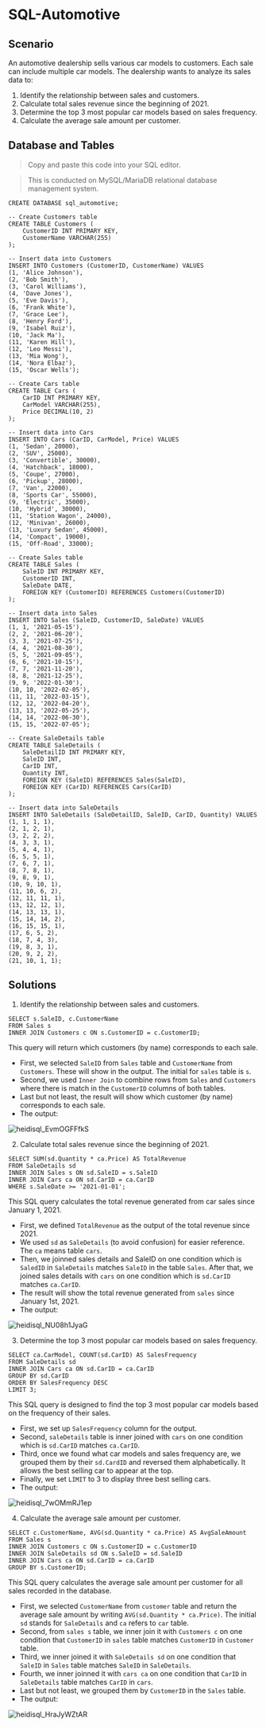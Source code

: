 # SQL-Automotive

## Scenario
An automotive dealership sells various car models to customers. Each sale can include multiple car models. The dealership wants to analyze its sales data to:

1. Identify the relationship between sales and customers.
2. Calculate total sales revenue since the beginning of 2021.
3. Determine the top 3 most popular car models based on sales frequency.
4. Calculate the average sale amount per customer.

## Database and Tables
> Copy and paste this code into your SQL editor.

> This is conducted on MySQL/MariaDB relational database management system. 

```
CREATE DATABASE sql_automotive;

-- Create Customers table
CREATE TABLE Customers (
    CustomerID INT PRIMARY KEY,
    CustomerName VARCHAR(255)
);

-- Insert data into Customers
INSERT INTO Customers (CustomerID, CustomerName) VALUES
(1, 'Alice Johnson'),
(2, 'Bob Smith'),
(3, 'Carol Williams'),
(4, 'Dave Jones'),
(5, 'Eve Davis'),
(6, 'Frank White'),
(7, 'Grace Lee'),
(8, 'Henry Ford'),
(9, 'Isabel Ruiz'),
(10, 'Jack Ma'),
(11, 'Karen Hill'),
(12, 'Leo Messi'),
(13, 'Mia Wong'),
(14, 'Nora Elbaz'),
(15, 'Oscar Wells');

-- Create Cars table
CREATE TABLE Cars (
    CarID INT PRIMARY KEY,
    CarModel VARCHAR(255),
    Price DECIMAL(10, 2)
);

-- Insert data into Cars
INSERT INTO Cars (CarID, CarModel, Price) VALUES
(1, 'Sedan', 20000),
(2, 'SUV', 25000),
(3, 'Convertible', 30000),
(4, 'Hatchback', 18000),
(5, 'Coupe', 27000),
(6, 'Pickup', 28000),
(7, 'Van', 22000),
(8, 'Sports Car', 55000),
(9, 'Electric', 35000),
(10, 'Hybrid', 30000),
(11, 'Station Wagon', 24000),
(12, 'Minivan', 26000),
(13, 'Luxury Sedan', 45000),
(14, 'Compact', 19000),
(15, 'Off-Road', 33000);

-- Create Sales table
CREATE TABLE Sales (
    SaleID INT PRIMARY KEY,
    CustomerID INT,
    SaleDate DATE,
    FOREIGN KEY (CustomerID) REFERENCES Customers(CustomerID)
);

-- Insert data into Sales
INSERT INTO Sales (SaleID, CustomerID, SaleDate) VALUES
(1, 1, '2021-05-15'),
(2, 2, '2021-06-20'),
(3, 3, '2021-07-25'),
(4, 4, '2021-08-30'),
(5, 5, '2021-09-05'),
(6, 6, '2021-10-15'),
(7, 7, '2021-11-20'),
(8, 8, '2021-12-25'),
(9, 9, '2022-01-30'),
(10, 10, '2022-02-05'),
(11, 11, '2022-03-15'),
(12, 12, '2022-04-20'),
(13, 13, '2022-05-25'),
(14, 14, '2022-06-30'),
(15, 15, '2022-07-05');

-- Create SaleDetails table
CREATE TABLE SaleDetails (
    SaleDetailID INT PRIMARY KEY,
    SaleID INT,
    CarID INT,
    Quantity INT,
    FOREIGN KEY (SaleID) REFERENCES Sales(SaleID),
    FOREIGN KEY (CarID) REFERENCES Cars(CarID)
);

-- Insert data into SaleDetails
INSERT INTO SaleDetails (SaleDetailID, SaleID, CarID, Quantity) VALUES
(1, 1, 1, 1),
(2, 1, 2, 1),
(3, 2, 2, 2),
(4, 3, 3, 1),
(5, 4, 4, 1),
(6, 5, 5, 1),
(7, 6, 7, 1),
(8, 7, 8, 1),
(9, 8, 9, 1),
(10, 9, 10, 1),
(11, 10, 6, 2),
(12, 11, 11, 1),
(13, 12, 12, 1),
(14, 13, 13, 1),
(15, 14, 14, 2),
(16, 15, 15, 1),
(17, 6, 5, 2),
(18, 7, 4, 3),
(19, 8, 3, 1),
(20, 9, 2, 2),
(21, 10, 1, 1);
```

## Solutions
1. Identify the relationship between sales and customers.
```
SELECT s.SaleID, c.CustomerName
FROM Sales s
INNER JOIN Customers c ON s.CustomerID = c.CustomerID;
```
This query will return which customers (by name) corresponds to each sale. 
* First, we selected `SaleID` from `Sales` table and `CustomerName` from `Customers`. These will show in the output. The initial for `sales` table is `s`.
* Second, we used `Inner Join` to combine rows from `Sales` and `Customers` where there is match in the `CustomerID` columns of both tables.
* Last but not least, the result will show which customer (by name) corresponds to each sale.
* The output: 

![heidisql_EvmOGFFfkS](https://github.com/Kwangsa19/SQL-Automotive/assets/135963482/24e8de51-f593-4f6c-87b1-3bd397cbad98)

2. Calculate total sales revenue since the beginning of 2021.
```
SELECT SUM(sd.Quantity * ca.Price) AS TotalRevenue
FROM SaleDetails sd
INNER JOIN Sales s ON sd.SaleID = s.SaleID
INNER JOIN Cars ca ON sd.CarID = ca.CarID
WHERE s.SaleDate >= '2021-01-01';
```
This SQL query calculates the total revenue generated from car sales since January 1, 2021.
* First, we defined `TotalRevenue` as the output of the total revenue since 2021.
* We used `sd` as `SaleDetails` (to avoid confusion) for easier reference. The `ca` means table `cars`. 
* Then, we joinned sales details and SaleID on one condition which is `SaledID` in `SaleDetails` matches `SaleID` in the table `Sales`. After that, we joined sales details with `cars` on one condition which is `sd.CarID` matches `ca.CarID`.  
* The result will show the total revenue generated from `sales` since January 1st, 2021.
* The output:

![heidisql_NU08h1JyaG](https://github.com/Kwangsa19/SQL-Automotive/assets/135963482/875e6ae5-efc8-4245-ad26-72af766e2fd2)

   
3. Determine the top 3 most popular car models based on sales frequency.

```
SELECT ca.CarModel, COUNT(sd.CarID) AS SalesFrequency
FROM SaleDetails sd
INNER JOIN Cars ca ON sd.CarID = ca.CarID
GROUP BY sd.CarID
ORDER BY SalesFrequency DESC
LIMIT 3;
```
This SQL query is designed to find the top 3 most popular car models based on the frequency of their sales. 
* First, we set up `SalesFrequency` column for the output.
* Second, `saleDetails` table is inner joined with `cars` on one condition which is `sd.CarID` matches `ca.CarID`.
* Third, once we found what car models and sales frequency are, we grouped them by their `sd.CardID` and reversed them alphabetically. It allows the best selling car to appear at the top.
* Finally, we set `LIMIT` to 3 to display three best selling cars.
* The output:

![heidisql_7wOMmRJ1ep](https://github.com/Kwangsa19/SQL-Automotive/assets/135963482/4d373d57-c56a-4464-8844-22ebeb4537d6)


4. Calculate the average sale amount per customer.
```
SELECT c.CustomerName, AVG(sd.Quantity * ca.Price) AS AvgSaleAmount
FROM Sales s
INNER JOIN Customers c ON s.CustomerID = c.CustomerID
INNER JOIN SaleDetails sd ON s.SaleID = sd.SaleID
INNER JOIN Cars ca ON sd.CarID = ca.CarID
GROUP BY s.CustomerID;
```
This SQL query calculates the average sale amount per customer for all sales recorded in the database.
* First, we selected `CustomerName` from `customer` table and return the average sale amount by writing `AVG(sd.Quantity * ca.Price)`. The initial `sd` stands for `SaleDetails` and `ca` refers to `car` table.
* Second, from `sales s` table, we inner join it with `Customers c` on one condition that `CustomerID` in `sales` table matches `CustomerID` in `Customer` table.
* Third, we inner joined it with `SaleDetails sd` on one condition that `SaleID` in `Sales` table matches `SaleID` in `SaleDetails`.
* Fourth, we inner joinned it with `cars ca` on one condition that `CarID` in `SaleDetails` table matches `CarID` in `cars`.
* Last but not least, we grouped them by `CustomerID` in the `Sales` table.
* The output:
  
![heidisql_HraJyWZtAR](https://github.com/Kwangsa19/SQL-Automotive/assets/135963482/358aa3ab-a96c-4741-b7a0-6fe1e8430c8b)

